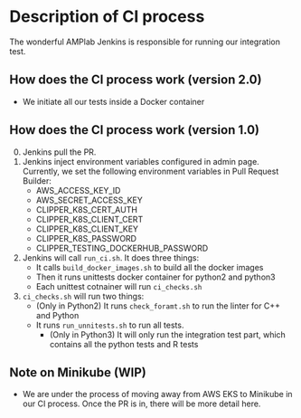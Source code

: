 # Description of CI process

The wonderful AMPlab Jenkins is responsible for running our integration test.
## How does the CI process work (version 2.0)
- We initiate all our tests inside a Docker container

## How does the CI process work (version 1.0)

0. Jenkins pull the PR.
1. Jenkins inject environment variables configured in admin page. Currently, we set the following environment variables 
in Pull Request Builder:
    - AWS_ACCESS_KEY_ID
    - AWS_SECRET_ACCESS_KEY
    - CLIPPER_K8S_CERT_AUTH
    - CLIPPER_K8S_CLIENT_CERT
    - CLIPPER_K8S_CLIENT_KEY
    - CLIPPER_K8S_PASSWORD
    - CLIPPER_TESTING_DOCKERHUB_PASSWORD
2. Jenkins will call `run_ci.sh`. It does three things:
    - It calls `build_docker_images.sh` to build all the docker images
    - Then it runs unittests docker container for python2 and python3
    - Each unittest cotnainer will run `ci_checks.sh`
3. `ci_checks.sh` will run two things:
    - (Only in Python2) It runs `check_foramt.sh` to run the linter for C++ and Python
    - It runs `run_unnitests.sh` to run all tests. 
        - (Only in Python3) It will only run the integration test part, which contains all the python tests and R tests
        
## Note on Minikube (WIP)
- We are under the process of moving away from AWS EKS to Minikube in our CI process. Once the PR is in, there will be 
more detail here. 
